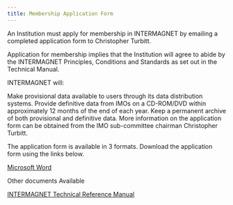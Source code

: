 ```yaml
---
title: Membership Application Form
---
```


An Institution must apply for membership in INTERMAGNET by emailing a completed application form to Christopher Turbitt.

Application for membership implies that the Institution will agree to abide by the INTERMAGNET Principles, Conditions and Standards as set out in the Technical Manual.

INTERMAGNET will:

Make provisional data available to users through its data distribution systems.
Provide definitive data from IMOs on a CD-ROM/DVD within approximately 12 months of the end of each year.
Keep a permanent archive of both provisional and definitive data.
More information on the application form can be obtained from the IMO sub-committee chairman Christopher Turbitt.

<div class="alert alert-info" role="alert">
<p>The application form is available in 3 formats. Download the application form using the links below.</p>

<a href="/docs/INTERMAGNET_Observatory_Application_Form_v3.1.docx">Microsoft Word</a>
</div>

Other documents Available

[INTERMAGNET Technical Reference Manual](http://www.intermagnet.org/publication-software/technicalsoft-eng.php)